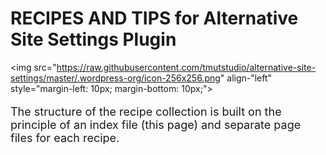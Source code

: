 # RECIPES AND TIPS for Alternative Site Settings Plugin

<img src="https://raw.githubusercontent.com/tmutstudio/alternative-site-settings/master/.wordpress-org/icon-256x256.png" align-"left" style="margin-left: 10px; margin-bottom: 10px;">
<p style="font-size: 18px">
The structure of the recipe collection is built on the principle of an index file (this page) and separate page files for each recipe.
</p>